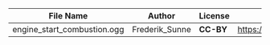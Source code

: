 | File Name        | Author   | License   | Link                            |
|------------------|----------|-----------|---------------------------------|
| engine_start_combustion.ogg | Frederik_Sunne | **CC-BY** | https://freesound.org/people/Frederik_Sunne/sounds/324138/ |